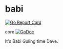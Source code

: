 # babi

[![Go Report Card](https://goreportcard.com/badge/github.com/deadsy/babi)](https://goreportcard.com/report/github.com/deadsy/babi)

core [![GoDoc](https://godoc.org/github.com/deadsy/babi/core?status.svg)](https://godoc.org/github.com/deadsy/babi/core)

It's Babi Guling time Dave.
